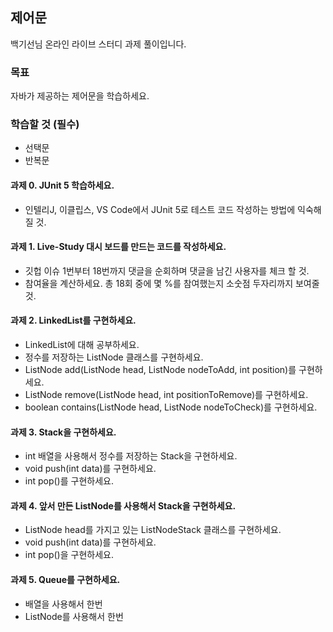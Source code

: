 ## 제어문

백기선님 온라인 라이브 스터디 과제 풀이입니다.

### 목표

자바가 제공하는 제어문을 학습하세요.

### 학습할 것 (필수)

- 선택문
- 반복문

#### 과제 0. JUnit 5 학습하세요.

- 인텔리J, 이클립스, VS Code에서 JUnit 5로 테스트 코드 작성하는 방법에 익숙해 질 것.

#### 과제 1. Live-Study 대시 보드를 만드는 코드를 작성하세요.

- 깃헙 이슈 1번부터 18번까지 댓글을 순회하며 댓글을 남긴 사용자를 체크 할 것.
- 참여율을 계산하세요. 총 18회 중에 몇 %를 참여했는지 소숫점 두자리까지 보여줄 것.

#### 과제 2. LinkedList를 구현하세요.

- LinkedList에 대해 공부하세요.
- 정수를 저장하는 ListNode 클래스를 구현하세요.
- ListNode add(ListNode head, ListNode nodeToAdd, int position)를 구현하세요.
- ListNode remove(ListNode head, int positionToRemove)를 구현하세요.
- boolean contains(ListNode head, ListNode nodeToCheck)를 구현하세요.

#### 과제 3. Stack을 구현하세요.

- int 배열을 사용해서 정수를 저장하는 Stack을 구현하세요.
- void push(int data)를 구현하세요.
- int pop()를 구현하세요.

#### 과제 4. 앞서 만든 ListNode를 사용해서 Stack을 구현하세요.

- ListNode head를 가지고 있는 ListNodeStack 클래스를 구현하세요.
- void push(int data)를 구현하세요.
- int pop()을 구현하세요.

#### 과제 5. Queue를 구현하세요.

- 배열을 사용해서 한번
- ListNode를 사용해서 한번